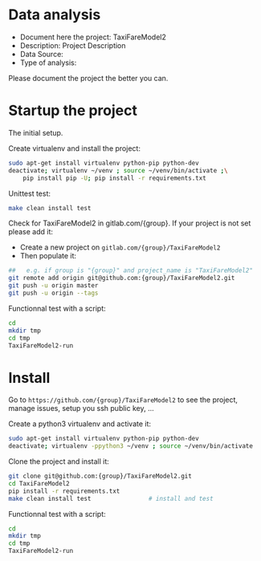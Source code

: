 # Data analysis
- Document here the project: TaxiFareModel2
- Description: Project Description
- Data Source:
- Type of analysis:

Please document the project the better you can.

# Startup the project

The initial setup.

Create virtualenv and install the project:
```bash
sudo apt-get install virtualenv python-pip python-dev
deactivate; virtualenv ~/venv ; source ~/venv/bin/activate ;\
    pip install pip -U; pip install -r requirements.txt
```

Unittest test:
```bash
make clean install test
```

Check for TaxiFareModel2 in gitlab.com/{group}.
If your project is not set please add it:

- Create a new project on `gitlab.com/{group}/TaxiFareModel2`
- Then populate it:

```bash
##   e.g. if group is "{group}" and project_name is "TaxiFareModel2"
git remote add origin git@github.com:{group}/TaxiFareModel2.git
git push -u origin master
git push -u origin --tags
```

Functionnal test with a script:

```bash
cd
mkdir tmp
cd tmp
TaxiFareModel2-run
```

# Install

Go to `https://github.com/{group}/TaxiFareModel2` to see the project, manage issues,
setup you ssh public key, ...

Create a python3 virtualenv and activate it:

```bash
sudo apt-get install virtualenv python-pip python-dev
deactivate; virtualenv -ppython3 ~/venv ; source ~/venv/bin/activate
```

Clone the project and install it:

```bash
git clone git@github.com:{group}/TaxiFareModel2.git
cd TaxiFareModel2
pip install -r requirements.txt
make clean install test                # install and test
```
Functionnal test with a script:

```bash
cd
mkdir tmp
cd tmp
TaxiFareModel2-run
```
